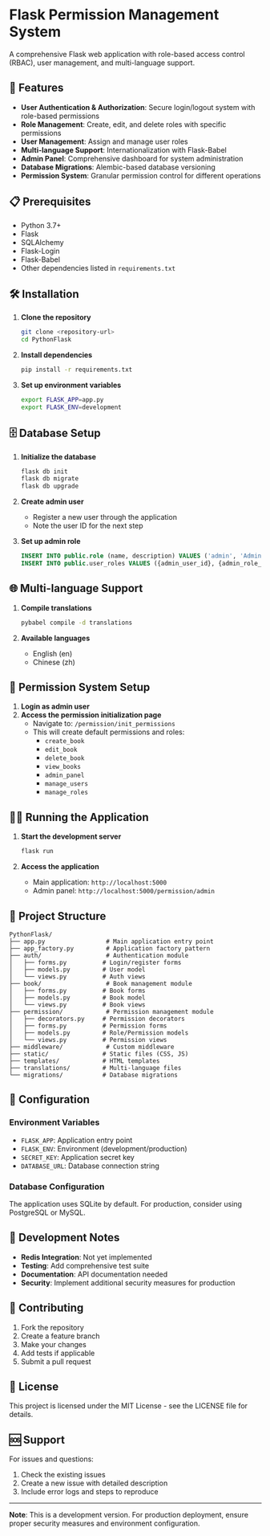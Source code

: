 # Flask Permission Management System

A comprehensive Flask web application with role-based access control (RBAC), user management, and multi-language support.

## 🚀 Features

- **User Authentication & Authorization**: Secure login/logout system with role-based permissions
- **Role Management**: Create, edit, and delete roles with specific permissions
- **User Management**: Assign and manage user roles
- **Multi-language Support**: Internationalization with Flask-Babel
- **Admin Panel**: Comprehensive dashboard for system administration
- **Database Migrations**: Alembic-based database versioning
- **Permission System**: Granular permission control for different operations

## 📋 Prerequisites

- Python 3.7+
- Flask
- SQLAlchemy
- Flask-Login
- Flask-Babel
- Other dependencies listed in `requirements.txt`

## 🛠️ Installation

1. **Clone the repository**
   ```bash
   git clone <repository-url>
   cd PythonFlask
   ```

2. **Install dependencies**
   ```bash
   pip install -r requirements.txt
   ```

3. **Set up environment variables**
   ```bash
   export FLASK_APP=app.py
   export FLASK_ENV=development
   ```

## 🗄️ Database Setup

1. **Initialize the database**
   ```bash
   flask db init
   flask db migrate
   flask db upgrade
   ```

2. **Create admin user**
   - Register a new user through the application
   - Note the user ID for the next step

3. **Set up admin role**
   ```sql
   INSERT INTO public.role (name, description) VALUES ('admin', 'Administrator');
   INSERT INTO public.user_roles VALUES ({admin_user_id}, {admin_role_id});
   ```

## 🌐 Multi-language Support

1. **Compile translations**
   ```bash
   pybabel compile -d translations
   ```

2. **Available languages**
   - English (en)
   - Chinese (zh)

## 🔐 Permission System Setup

1. **Login as admin user**
2. **Access the permission initialization page**
   - Navigate to: `/permission/init_permissions`
   - This will create default permissions and roles:
     - `create_book`
     - `edit_book`
     - `delete_book`
     - `view_books`
     - `admin_panel`
     - `manage_users`
     - `manage_roles`

## 🏃‍♂️ Running the Application

1. **Start the development server**
   ```bash
   flask run
   ```

2. **Access the application**
   - Main application: `http://localhost:5000`
   - Admin panel: `http://localhost:5000/permission/admin`

## 📁 Project Structure

```
PythonFlask/
├── app.py                 # Main application entry point
├── app_factory.py         # Application factory pattern
├── auth/                  # Authentication module
│   ├── forms.py          # Login/register forms
│   ├── models.py         # User model
│   └── views.py          # Auth views
├── book/                  # Book management module
│   ├── forms.py          # Book forms
│   ├── models.py         # Book model
│   └── views.py          # Book views
├── permission/            # Permission management module
│   ├── decorators.py     # Permission decorators
│   ├── forms.py          # Permission forms
│   ├── models.py         # Role/Permission models
│   └── views.py          # Permission views
├── middleware/            # Custom middleware
├── static/               # Static files (CSS, JS)
├── templates/            # HTML templates
├── translations/         # Multi-language files
└── migrations/           # Database migrations
```

## 🔧 Configuration

### Environment Variables
- `FLASK_APP`: Application entry point
- `FLASK_ENV`: Environment (development/production)
- `SECRET_KEY`: Application secret key
- `DATABASE_URL`: Database connection string

### Database Configuration
The application uses SQLite by default. For production, consider using PostgreSQL or MySQL.

## 🚧 Development Notes

- **Redis Integration**: Not yet implemented
- **Testing**: Add comprehensive test suite
- **Documentation**: API documentation needed
- **Security**: Implement additional security measures for production

## 🤝 Contributing

1. Fork the repository
2. Create a feature branch
3. Make your changes
4. Add tests if applicable
5. Submit a pull request

## 📄 License

This project is licensed under the MIT License - see the LICENSE file for details.

## 🆘 Support

For issues and questions:
1. Check the existing issues
2. Create a new issue with detailed description
3. Include error logs and steps to reproduce

---

**Note**: This is a development version. For production deployment, ensure proper security measures and environment configuration.